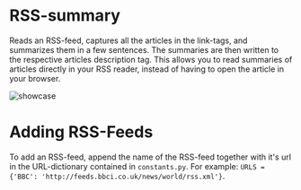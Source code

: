 # RSS-summary
Reads an RSS-feed, captures all the articles in the link-tags, and summarizes them in a few sentences. The summaries are then written to the respective articles description tag. This allows you to read
summaries of articles directly in your RSS reader, instead of having to open the article in your browser.

![showcase](https://github.com/RobertMartinis/rss-summary/assets/57859068/4bf694ca-d81d-4e13-8fea-619fcea5a23e)

# Adding RSS-Feeds
To add an RSS-feed, append the name of the RSS-feed together with it's url in the URL-dictionary contained in `constants.py`.
For example: `URLS =  {'BBC': 'http://feeds.bbci.co.uk/news/world/rss.xml'}`.
